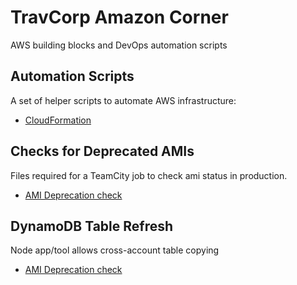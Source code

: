 # TravCorp Amazon Corner
AWS building blocks and DevOps automation scripts

## Automation Scripts
A set of helper scripts to automate AWS infrastructure:
* [CloudFormation](cloud-formation/scripts/)

## Checks for Deprecated AMIs
Files required for a TeamCity job to check ami status in production.
* [AMI Deprecation check](./check-deprecated-ami)

## DynamoDB Table Refresh
Node app/tool allows cross-account table copying
* [AMI Deprecation check](./dynamodb-refresh)